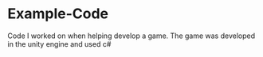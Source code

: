 # Example-Code
Code I worked on when helping develop a game.
The game was developed in the unity engine and used c#

